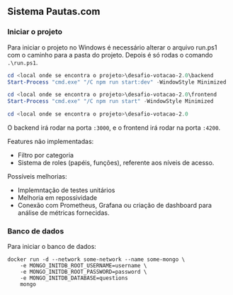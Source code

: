 ## Sistema Pautas.com

### Iniciar o projeto

Para iniciar o projeto no Windows é necessário alterar o arquivo run.ps1 com o caminho para a pasta do projeto. Depois é só rodas o comando `.\run.ps1`.
```powershell
cd <local onde se encontra o projeto>\desafio-votacao-2.0\backend
Start-Process "cmd.exe" "/C npm run start:dev" -WindowStyle Minimized

cd <local onde se encontra o projeto>\desafio-votacao-2.0\frontend
Start-Process "cmd.exe" "/C npm run start" -WindowStyle Minimized

cd <local onde se encontra o projeto>\desafio-votacao-2.0
```

O backend irá rodar na porta `:3000`, e o frontend irá rodar na porta `:4200`.

Features não implementadas:
+ Filtro por categoria
+ Sistema de roles (papéis, funções), referente aos níveis de acesso.

Possíveis melhorias:
+ Implemntação de testes unitários
+ Melhoria em repossividade
+ Conexão com Prometheus, Grafana ou criação de dashboard para análise de métricas fornecidas.

### Banco de dados

Para iniciar o banco de dados:
```shell
docker run -d --network some-network --name some-mongo \
	-e MONGO_INITDB_ROOT_USERNAME=username \
	-e MONGO_INITDB_ROOT_PASSWORD=password \
	-e MONGO_INITDB_DATABASE=questions
	mongo
```